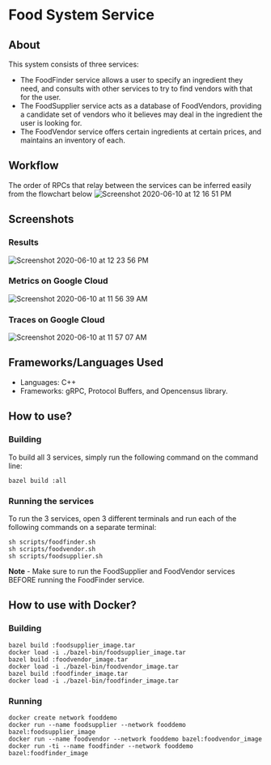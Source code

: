 # Food System Service
## About
This system consists of three services: 
- The FoodFinder service allows a user to specify an ingredient they need, and consults with other services to try to find vendors with that for the user. 
- The FoodSupplier service acts as a database of FoodVendors, providing a candidate set of vendors who it believes may deal in the ingredient the user is looking for.
- The FoodVendor service offers certain ingredients at certain prices, and maintains an inventory of each.

## Workflow

The order of RPCs that relay between the services can be inferred easily from the flowchart below
![Screenshot 2020-06-10 at 12 16 51 PM](https://user-images.githubusercontent.com/31712484/84308985-498e9c80-ab14-11ea-86ce-fb79d3ab3283.png)


## Screenshots

### Results
![Screenshot 2020-06-10 at 12 23 56 PM](https://user-images.githubusercontent.com/31712484/84309870-9c1c8880-ab15-11ea-8815-7378417b4f1b.png)


### Metrics on Google Cloud
![Screenshot 2020-06-10 at 11 56 39 AM](https://user-images.githubusercontent.com/31712484/84308643-b6edfd80-ab13-11ea-99e8-6cc731b4eebd.png)

### Traces on Google Cloud
![Screenshot 2020-06-10 at 11 57 07 AM](https://user-images.githubusercontent.com/31712484/84308641-b6556700-ab13-11ea-86a1-033492a7b9d2.png)

## Frameworks/Languages Used
- Languages: C++
- Frameworks: gRPC, Protocol Buffers, and Opencensus library.

## How to use?

### Building
To build all 3 services, simply run the following command on the command line:
```
bazel build :all
```

### Running the services
To run the 3 services, open 3 different terminals and run each of the following commands on a separate terminal:
```
sh scripts/foodfinder.sh
sh scripts/foodvendor.sh
sh scripts/foodsupplier.sh
```
**Note** - Make sure to run the FoodSupplier and FoodVendor services BEFORE running the FoodFinder service.

## How to use with Docker?

### Building


```
bazel build :foodsupplier_image.tar
docker load -i ./bazel-bin/foodsupplier_image.tar
bazel build :foodvendor_image.tar
docker load -i ./bazel-bin/foodvendor_image.tar
bazel build :foodfinder_image.tar
docker load -i ./bazel-bin/foodfinder_image.tar
```

### Running


```
docker create network fooddemo
docker run --name foodsupplier --network fooddemo bazel:foodsupplier_image
docker run --name foodvendor --network fooddemo bazel:foodvendor_image
docker run -ti --name foodfinder --network fooddemo bazel:foodfinder_image
```
